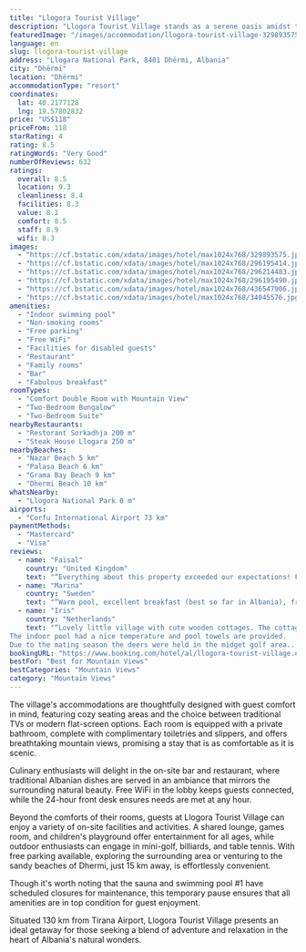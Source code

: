 ```yaml
---
title: "Llogora Tourist Village"
description: "Llogora Tourist Village stands as a serene oasis amidst the lush greenery of Llogora National Park, offering guests a unique blend of natural beauty and modern amenities."
featuredImage: "/images/accommodation/llogora-tourist-village-329893575.jpg"
language: en
slug: llogora-tourist-village
address: "Llogara National Park, 8401 Dhërmi, Albania"
city: "Dhërmi"
location: "Dhërmi"
accommodationType: "resort"
coordinates:
  lat: 40.2177128
  lng: 19.57802832
price: "US$118"
priceFrom: 118
starRating: 4
rating: 8.5
ratingWords: "Very Good"
numberOfReviews: 632
ratings:
  overall: 8.5
  location: 9.3
  cleanliness: 8.4
  facilities: 8.3
  value: 8.1
  comfort: 8.5
  staff: 8.9
  wifi: 8.3
images:
  - "https://cf.bstatic.com/xdata/images/hotel/max1024x768/329893575.jpg?k=acd24c7910ec4535f897909cb09587ea52a2f7daa615940193313602f7acdd85&o=&hp=1"
  - "https://cf.bstatic.com/xdata/images/hotel/max1024x768/296195414.jpg?k=5086d41de716659091e634e290240ee2f1dfc7cf319828b5bd75acaa21100a9a&o=&hp=1"
  - "https://cf.bstatic.com/xdata/images/hotel/max1024x768/296214483.jpg?k=d17e26a27395d7a48847f5a297e77cf55b06cc2d11d5a55eb79243662b41934b&o=&hp=1"
  - "https://cf.bstatic.com/xdata/images/hotel/max1024x768/296195490.jpg?k=97a5d72dd2e063efb549b0194c5a9abb2f2e5d6c21c05ad6cc6d9864248d371c&o=&hp=1"
  - "https://cf.bstatic.com/xdata/images/hotel/max1024x768/436547906.jpg?k=e5cf2f0499c65a3e49b4543a0cd418ce1764e811e576d9a1820cfc741d533460&o=&hp=1"
  - "https://cf.bstatic.com/xdata/images/hotel/max1024x768/34045576.jpg?k=d86366fbfc63a2d190c79f031da391c295a925e9b953218188a03ff6c5e52ae1&o=&hp=1"
amenities:
  - "Indoor swimming pool"
  - "Non-smoking rooms"
  - "Free parking"
  - "Free WiFi"
  - "Facilities for disabled guests"
  - "Restaurant"
  - "Family rooms"
  - "Bar"
  - "Fabulous breakfast"
roomTypes:
  - "Comfort Double Room with Mountain View"
  - "Two-Bedroom Bungalow"
  - "Two-Bedroom Suite"
nearbyRestaurants:
  - "Restorant Sorkadhja 200 m"
  - "Steak House Llogara 250 m"
nearbyBeaches:
  - "Nazar Beach 5 km"
  - "Palasa Beach 6 km"
  - "Grama Bay Beach 9 km"
  - "Dhermi Beach 10 km"
whatsNearby:
  - "Llogora National Park 0 m"
airports:
  - "Corfu International Airport 73 km"
paymentMethods:
  - "Mastercard"
  - "Visa"
reviews:
  - name: "Faisal"
    country: "United Kingdom"
    text: "“Everything about this property exceeded our expectations! Fantastic location - worth the long drive! Lovely little chalet out in the open amongst the mountains was a treat to stay in - the staff were incredibly friendly particularly the manager...”"
  - name: "Marina"
    country: "Sweden"
    text: "“Warm pool, excellent breakfast (best so far in Albania), friendly staff, lovely deers. The bungalows are not new, but fine for one night. The weather was not good, but we enjoyed our stay in Llogora.”"
  - name: "Iris"
    country: "Netherlands"
    text: "“Lovely little village with cute wooden cottages. The cottage was very comfortable and well furnished.
The indoor pool had a nice temperature and pool towels are provided.
Due to the mating season the deers were held in the midget golf area...”"
bookingURL: "https://www.booking.com/hotel/al/llogora-tourist-village.en-gb.html?aid=8035640"
bestFor: "Best for Mountain Views"
bestCategories: "Mountain Views"
category: "Mountain Views"
---
```


The village's accommodations are thoughtfully designed with guest comfort in mind, featuring cozy seating areas and the choice between traditional TVs or modern flat-screen options. Each room is equipped with a private bathroom, complete with complimentary toiletries and slippers, and offers breathtaking mountain views, promising a stay that is as comfortable as it is scenic.

Culinary enthusiasts will delight in the on-site bar and restaurant, where traditional Albanian dishes are served in an ambiance that mirrors the surrounding natural beauty. Free WiFi in the lobby keeps guests connected, while the 24-hour front desk ensures needs are met at any hour.

Beyond the comforts of their rooms, guests at Llogora Tourist Village can enjoy a variety of on-site facilities and activities. A shared lounge, games room, and children's playground offer entertainment for all ages, while outdoor enthusiasts can engage in mini-golf, billiards, and table tennis. With free parking available, exploring the surrounding area or venturing to the sandy beaches of Dhermi, just 15 km away, is effortlessly convenient.

Though it's worth noting that the sauna and swimming pool #1 have scheduled closures for maintenance, this temporary pause ensures that all amenities are in top condition for guest enjoyment.

Situated 130 km from Tirana Airport, Llogora Tourist Village presents an ideal getaway for those seeking a blend of adventure and relaxation in the heart of Albania's natural wonders.